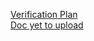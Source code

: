 [Verification Plan](https://docs.google.com/spreadsheets/d/1kJMkCRopJiNj20VhXeinjJS_M8UO4MWuR8GQEspHp0s/edit?usp=sharing)                                      
[Doc yet to upload]()
